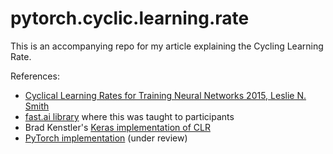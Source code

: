 # pytorch.cyclic.learning.rate

This is an accompanying repo for my article explaining the Cycling Learning Rate.


References:

- [Cyclical Learning Rates for Training Neural Networks 2015, Leslie N. Smith](https://arxiv.org/abs/1506.01186)
- [fast.ai library](https://github.com/fastai/fastai/tree/master/fastai) where this was taught to participants
- Brad Kenstler's [Keras implementation of CLR](https://github.com/bckenstler/CLR)
- [PyTorch implementation](https://github.com/thomasjpfan/pytorch/blob/401ec389db2c9d2978917a6e4d1101b20340d7e7/torch/optim/lr_scheduler.py) (under review)
